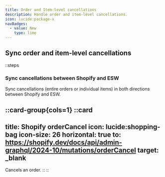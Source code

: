 ```yaml
---
title: Order and Item-level cancellations
description: Handle order and item-level cancellations.
icon: lucide:package-x  
navBadges:  
  - value: New  
    type: lime  
---
```


## Sync order and item-level cancellations

::steps
### Sync cancellations between Shopify and ESW

Sync cancellations (entire orders or individual items) in both directions between Shopify and ESW.

::card-group{cols=1}
  ::card
  ---
  title: Shopify orderCancel
  icon: lucide:shopping-bag
  icon-size: 26
  horizontal: true
  to: https://shopify.dev/docs/api/admin-graphql/2024-10/mutations/orderCancel
  target: _blank
  ---
  Cancels an order.
  ::
::
